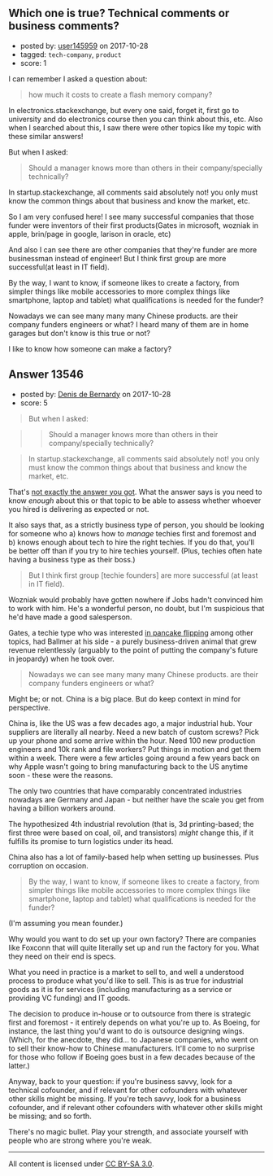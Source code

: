 ## Which one is true? Technical comments or business comments?

- posted by: [user145959](https://stackexchange.com/users/10660244/user145959) on 2017-10-28
- tagged: `tech-company`, `product`
- score: 1

I can remember I asked a question about: 

> how much it costs to create a flash memory company?

In electronics.stackexchange, but every one said, forget it, first go to university and do electronics course then you can think about this, etc.
Also when I searched about this, I saw there were other topics like my topic with these similar answers!

But when I asked: 

> Should a manager knows more than others in their company/specially
> technically?

In startup.stackexchange, all comments said absolutely not! you only must know the common things about that business and know the market, etc.

So I am very confused here! I see many successful companies that those funder were inventors of their first products(Gates in microsoft, wozniak in apple, brin/page in google, larison in oracle, etc)

And also I can see there are other companies that they're funder are more businessman instead of engineer! But I think first group are more successful(at least in IT field).

By the way, I want to know, if someone likes to create a factory, from simpler things like mobile accessories to more complex things like smartphone, laptop and tablet) what qualifications is needed for the funder?

Nowadays we can see many many many Chinese products. are their company funders engineers or what? I heard many of them are in home garages but don't know is this true or not?

I like to know how someone can make a factory?


## Answer 13546

- posted by: [Denis de Bernardy](https://stackexchange.com/users/182468/denis-de-bernardy) on 2017-10-28
- score: 5

> But when I asked:

> > Should a manager knows more than others in their company/specially technically?

> In startup.stackexchange, all comments said absolutely not! you only must know the common things about that business and know the market, etc.

That's [not exactly the answer you got](https://startups.stackexchange.com/questions/13475/should-the-head-of-a-technology-company-knows-more-than-others-in-that-field/13476#13476). What the answer says is you need to know _enough_ about this or that topic to be able to assess whether whoever you hired is delivering as expected or not.

It also says that, as a strictly business type of person, you should be looking for someone who a) knows how to _manage_ techies first and foremost and b) knows enough about tech to hire the right techies. If you do that, you'll be better off than if you try to hire techies yourself. (Plus, techies often hate having a business type as their boss.)

> But I think first group [techie founders] are more successful (at least in IT field).

Wozniak would probably have gotten nowhere if Jobs hadn't convinced him to work with him. He's a wonderful person, no doubt, but I'm suspicious that he'd have made a good salesperson.

Gates, a techie type who was interested [in pancake flipping](https://www.youtube.com/watch?v=m3drS_8BpU0) among other topics, had Ballmer at his side - a purely business-driven animal that grew revenue relentlessly (arguably to the point of putting the company's future in jeopardy) when he took over.

> Nowadays we can see many many many Chinese products. are their company funders engineers or what?

Might be; or not. China is a big place. But do keep context in mind for perspective.

China is, like the US was a few decades ago, a major industrial hub. Your suppliers are literally all nearby. Need a new batch of custom screws? Pick up your phone and some arrive within the hour. Need 100 new production engineers and 10k rank and file workers? Put things in motion and get them within a week. There were a few articles going around a few years back on why Apple wasn't going to bring manufacturing back to the US anytime soon - these were the reasons.

The only two countries that have comparably concentrated industries nowadays are Germany and Japan - but neither have the scale you get from having a billion workers around.

The hypothesized 4th industrial revolution (that is, 3d printing-based; the first three were based on coal, oil, and transistors) _might_ change this, if it fulfills its promise to turn logistics under its head.

China also has a lot of family-based help when setting up businesses. Plus corruption on occasion.

> By the way, I want to know, if someone likes to create a factory, from simpler things like mobile accessories to more complex things like smartphone, laptop and tablet) what qualifications is needed for the funder?

(I'm assuming you mean founder.)

Why would you want to do set up your own factory? There are companies like Foxconn that will quite literally set up and run the factory for you. What they need on their end is specs.

What you need in practice is a market to sell to, and well a understood process to produce what you'd like to sell. This is as true for industrial goods as it is for services (including manufacturing as a service or providing VC funding) and IT goods.

The decision to produce in-house or to outsource from there is strategic first and foremost - it entirely depends on what you're up to. As Boeing, for instance, the last thing you'd want to do is outsource designing wings. (Which, for the anecdote, they did... to Japanese companies, who went on to sell their know-how to Chinese manufacturers. It'll come to no surprise for those who follow if Boeing goes bust in a few decades because of the latter.)

Anyway, back to your question: if you're business savvy, look for a technical cofounder, and if relevant for other cofounders with whatever other skills might be missing. If you're tech savvy, look for a business cofounder, and if relevant other cofounders with whatever other skills might be missing; and so forth.

There's no magic bullet. Play your strength, and associate yourself with people who are strong where you're weak.



---

All content is licensed under [CC BY-SA 3.0](https://creativecommons.org/licenses/by-sa/3.0/).
